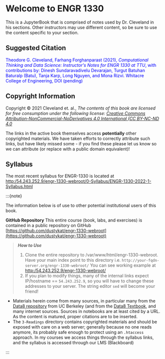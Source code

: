 # Welcome to ENGR 1330 

This is a JupyterBook that is comprised of notes used by Dr. Cleveland in his sections.  Other instructors may use different content, so be sure to use the content specific to your section.

## Suggested Citation

<font color=blue>Theodore G. Cleveland, Farhang Forghanparast (2021), *Computational Thinking and Data Science: Instructor's Notes for ENGR 1330 at TTU*, with contributions by: Dinesh Sundaravadivelu Devarajan, Turgut Batuhan Baturalp (Batu), Tanja Karp, Long Nguyen, and Mona Rizvi. Whitacre College of Engineering, DOI (pending) <!--[Active Copy](http://54.243.252.9/engr-1330-webroot/engr1330jb/_build/html/intro.html)--></font>

## Copyright Information
Copyright © 2021 Cleveland et. al., *The contents of this book are licensed for free consumption under the following license: [Creative Commons Attribution-NonCommercial-NoDerivatives 4.0 International (CC BY-NC-ND 4.0](https://creativecommons.org/licenses/by-nc-nd/4.0/)*

The links in the active book themselves access **potentially** other copyrighted materials.  We have taken efforts to correctly attribute such links, but have likely missed some - if you find these please let us know so we can attribute (or replace with a public domain equivalent)!

## Syllabus

The most recent syllabus for ENGR-1330 is located at [http:/54.243.252.9/engr-1330-webroot/0-Syllabus/ENGR-1330-2022-1-Syllabus.html](http:/54.243.252.9/engr-1330-webroot/0-Syllabus/ENGR-1330-2022-1-Syllabus.html)

:::{note}

The information below is of use to other potential institutional users of this book. 

**GitHub Repository**
This entire course (book, labs, and exercises) is contained in a public repository on GitHub [https://github.com/dustykat/engr-1330-webroot](https://github.com/dustykat/engr-1330-webroot)

>***How to Use***
>1. Clone the entire repository to /var/www/html/engr-1330-webroot.  Have your main index point to this directory i.e. `http://your-fqdn-server.org/engr-1330-webroot/` You can see working example at [http:/54.243.252.9/engr-1330-webroot/](http:/54.243.252.9/engr-1330-webroot/)
>2. If you plan to modify things, many of the internal links expect IP/hostname == `54.243.252.9`, so you will have to change these addresses to your server.  The string editor `sed` will become your friend!

- Materials herein come from many sources, in particular many from the [Data8 repository](https://github.com/data-8/textbook) from UC Berkeley (and from the [Data8 Textbook](http://data8.org/zero-to-data-8/textbook.html), and many internet sources.  Sources in notebooks are at least cited by a URL.  As the content is matured, proper citations are to be inserted.
- The `3-Readings` directory contains copyrighted materials and should be exposed with care on a web server; generally because no one reads anymore, its probably safe enough to protect using an `.htaccess` approach. In my courses we access things through the syllabus links, and the syllabus is accessed through our LMS (Blackboard)

:::

<!--Below is a code block.  This JupyterBook is not interactive but the code blocks should cut-and-paste and run in a Jupyter Notebook.:

```
# example script
m = 1000 #kg
c = 290000 #m/sec
e = mc^2
print('energy = ',round(e,3),' Newton-meters')
# end of example
```
-->

